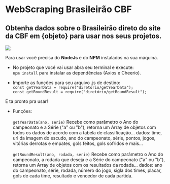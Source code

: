# WebScraping Brasileirão CBF
## Obtenha dados sobre o Brasileirão direto do site da CBF em {objeto} para usar nos seus projetos.

<img src="https://user-images.githubusercontent.com/109367845/212968375-2cd92c70-52a6-4fcc-b16b-c646865c3e83.png"/>

Para usar você precisa do **NodeJs** e do **NPM** instalados na sua máquina.

- No projeto que você vai usar abra seu terminal e execute: <br>
    ```npm install``` para instalar as dependências (Axios e Cheerio).

- Importe as funções para seu arquivo .js de destino: <br>
    ```const getYearData = require("diretório/getYearData");``` <br>
    ```const getRoundResult = require("diretório/getRoundResult");```

E ta pronto pra usar!<br>
- Funções: <br><br>
```getYearData(ano, serie)``` Recebe como parâmetro o Ano do campeonato e a Série ("a" ou "b"), retorna um Array de objetos com todos os dados de acordo com a tabela de classificação... dados: time, url da imagem do escudo, ano do campeonato, série, pontos, jogos, vitórias derrotas e empates, gols feitos, gols sofridos e mais...<br><br>
```getRoundResult(ano, rodada, serie)``` Recebe como parâmetro o Ano do campeonato, a rodada que deseja e a Série do campeonato ("a" ou "b"), retorna um Array de objetos com os resultados da rodada... dados: ano do campeonato, série, rodada, número do jogo, sigla dos times, placar, gols de cada time, resultado e vencedor de cada partida.
